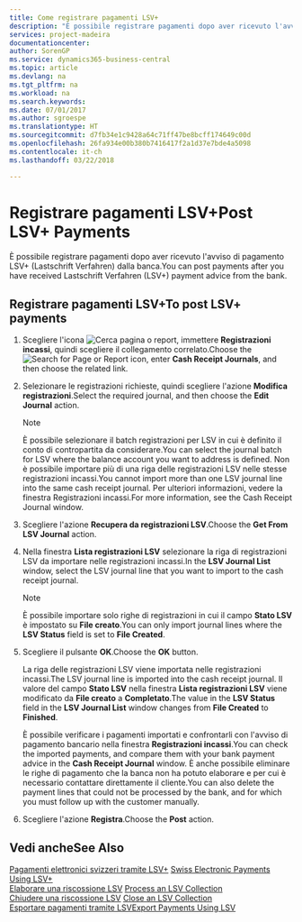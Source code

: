```yaml
---
title: Come registrare pagamenti LSV+
description: "È possibile registrare pagamenti dopo aver ricevuto l'avviso di pagamento LSV+ (Lastschrift Verfahren) dalla banca."
services: project-madeira
documentationcenter: 
author: SorenGP
ms.service: dynamics365-business-central
ms.topic: article
ms.devlang: na
ms.tgt_pltfrm: na
ms.workload: na
ms.search.keywords: 
ms.date: 07/01/2017
ms.author: sgroespe
ms.translationtype: HT
ms.sourcegitcommit: d7fb34e1c9428a64c71ff47be8bcff174649c00d
ms.openlocfilehash: 26fa934e00b380b7416417f2a1d37e7bde4a5098
ms.contentlocale: it-ch
ms.lasthandoff: 03/22/2018

---
```

# <a name="post-lsv-payments"></a><span data-ttu-id="f6072-103">Registrare pagamenti LSV+</span><span class="sxs-lookup"><span data-stu-id="f6072-103">Post LSV+ Payments</span></span>
<span data-ttu-id="f6072-104">È possibile registrare pagamenti dopo aver ricevuto l'avviso di pagamento LSV+ (Lastschrift Verfahren) dalla banca.</span><span class="sxs-lookup"><span data-stu-id="f6072-104">You can post payments after you have received Lastschrift Verfahren (LSV+) payment advice from the bank.</span></span>  

## <a name="to-post-lsv-payments"></a><span data-ttu-id="f6072-105">Registrare pagamenti LSV+</span><span class="sxs-lookup"><span data-stu-id="f6072-105">To post LSV+ payments</span></span>  

1.  <span data-ttu-id="f6072-106">Scegliere l'icona ![Cerca pagina o report](../../media/ui-search/search_small.png "icona Cerca pagina o report"), immettere **Registrazioni incassi**, quindi scegliere il collegamento correlato.</span><span class="sxs-lookup"><span data-stu-id="f6072-106">Choose the ![Search for Page or Report](../../media/ui-search/search_small.png "Search for Page or Report icon") icon, enter **Cash Receipt Journals**, and then choose the related link.</span></span>  
2.  <span data-ttu-id="f6072-107">Selezionare le registrazioni richieste, quindi scegliere l'azione **Modifica registrazioni**.</span><span class="sxs-lookup"><span data-stu-id="f6072-107">Select the required journal, and then choose the **Edit Journal** action.</span></span>  

    > [!NOTE]  
    >  <span data-ttu-id="f6072-108">È possibile selezionare il batch registrazioni per LSV in cui è definito il conto di contropartita da considerare.</span><span class="sxs-lookup"><span data-stu-id="f6072-108">You can select the journal batch for LSV where the balance account you want to address is defined.</span></span> <span data-ttu-id="f6072-109">Non è possibile importare più di una riga delle registrazioni LSV nelle stesse registrazioni incassi.</span><span class="sxs-lookup"><span data-stu-id="f6072-109">You cannot import more than one LSV journal line into the same cash receipt journal.</span></span> <span data-ttu-id="f6072-110">Per ulteriori informazioni, vedere la finestra Registrazioni incassi.</span><span class="sxs-lookup"><span data-stu-id="f6072-110">For more information, see the Cash Receipt Journal window.</span></span>  

3.  <span data-ttu-id="f6072-111">Scegliere l'azione **Recupera da registrazioni LSV**.</span><span class="sxs-lookup"><span data-stu-id="f6072-111">Choose the **Get From LSV Journal** action.</span></span>  
4.  <span data-ttu-id="f6072-112">Nella finestra **Lista registrazioni LSV** selezionare la riga di registrazioni LSV da importare nelle registrazioni incassi.</span><span class="sxs-lookup"><span data-stu-id="f6072-112">In the **LSV Journal List** window, select the LSV journal line that you want to import to the cash receipt journal.</span></span>  

    > [!NOTE]  
    >  <span data-ttu-id="f6072-113">È possibile importare solo righe di registrazioni in cui il campo **Stato LSV** è impostato su **File creato**.</span><span class="sxs-lookup"><span data-stu-id="f6072-113">You can only import journal lines where the **LSV Status** field is set to **File Created**.</span></span>  

5.  <span data-ttu-id="f6072-114">Scegliere il pulsante **OK**.</span><span class="sxs-lookup"><span data-stu-id="f6072-114">Choose the **OK** button.</span></span>  

    <span data-ttu-id="f6072-115">La riga delle registrazioni LSV viene importata nelle registrazioni incassi.</span><span class="sxs-lookup"><span data-stu-id="f6072-115">The LSV journal line is imported into the cash receipt journal.</span></span> <span data-ttu-id="f6072-116">Il valore del campo **Stato LSV** nella finestra **Lista registrazioni LSV** viene modificato da **File creato** a **Completato**.</span><span class="sxs-lookup"><span data-stu-id="f6072-116">The value in the **LSV Status** field in the **LSV Journal List** window changes from **File Created** to **Finished**.</span></span>  

    <span data-ttu-id="f6072-117">È possibile verificare i pagamenti importati e confrontarli con l'avviso di pagamento bancario nella finestra **Registrazioni incassi**.</span><span class="sxs-lookup"><span data-stu-id="f6072-117">You can check the imported payments, and compare them with your bank payment advice in the **Cash Receipt Journal** window.</span></span> <span data-ttu-id="f6072-118">È anche possibile eliminare le righe di pagamento che la banca non ha potuto elaborare e per cui è necessario contattare direttamente il cliente.</span><span class="sxs-lookup"><span data-stu-id="f6072-118">You can also delete the payment lines that could not be processed by the bank, and for which you must follow up with the customer manually.</span></span>  

6.  <span data-ttu-id="f6072-119">Scegliere l'azione **Registra**.</span><span class="sxs-lookup"><span data-stu-id="f6072-119">Choose the **Post** action.</span></span>  

## <a name="see-also"></a><span data-ttu-id="f6072-120">Vedi anche</span><span class="sxs-lookup"><span data-stu-id="f6072-120">See Also</span></span>  
 <span data-ttu-id="f6072-121">[Pagamenti elettronici svizzeri tramite LSV+](swiss-electronic-payments-using-lsv-.md) </span><span class="sxs-lookup"><span data-stu-id="f6072-121">[Swiss Electronic Payments Using LSV+](swiss-electronic-payments-using-lsv-.md) </span></span>  
 <span data-ttu-id="f6072-122">[Elaborare una riscossione LSV](how-to-process-an-lsv-collection.md) </span><span class="sxs-lookup"><span data-stu-id="f6072-122">[Process an LSV Collection](how-to-process-an-lsv-collection.md) </span></span>  
 <span data-ttu-id="f6072-123">[Chiudere una riscossione LSV](how-to-close-an-lsv-collection.md) </span><span class="sxs-lookup"><span data-stu-id="f6072-123">[Close an LSV Collection](how-to-close-an-lsv-collection.md) </span></span>  
 [<span data-ttu-id="f6072-124">Esportare pagamenti tramite LSV</span><span class="sxs-lookup"><span data-stu-id="f6072-124">Export Payments Using LSV</span></span>](how-to-export-payments-using-lsv.md) 

